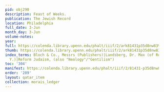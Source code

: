 ```yaml
---
pid: obj290
description: Feast of Weeks.
publication: The Jewish Record
location: Philadelphia
full_date: 3-Jun
month_day: 3-Jun
volume-notes:
year:
full: https://colenda.library.upenn.edu/phalt/iiif/2/ark81431p35d8nw83%2FSHA256E-s8253249--3dd67d98758e565a4d7ba8067ed8db81155ed4e024e6671faa89e62a6cd6e9b2.jpeg/full/3500,/0/default.jpg
thumb: https://colenda.library.upenn.edu/phalt/iiif/2/ark81431p35d8nw83%2FSHA256E-s8253249--3dd67d98758e565a4d7ba8067ed8db81155ed4e024e6671faa89e62a6cd6e9b2.jpeg/full/!200,200/0/default.jpg
index_terms: Bloch & Co., Messrs (Publishers)|Landsberg, Dr. Max (of Rochester, N.
  Y.)|Reform Judaism, (also "Neology"/"Gentilism")
toc: '304'
manifest: https://colenda.library.upenn.edu/phalt/iiif/2/81431-p35d8nw83/manifest
order: '289'
layout: qatar_item
collection: morais_ledger
---
```

